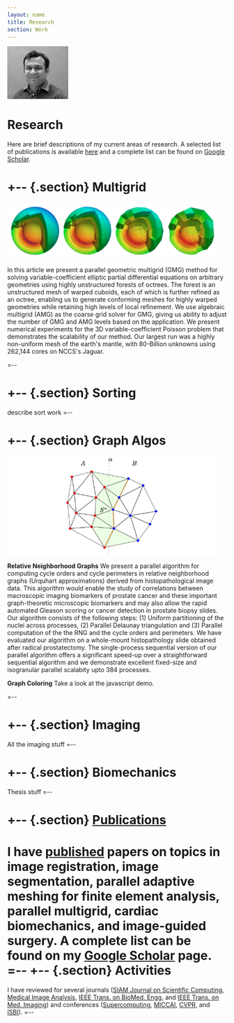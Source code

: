 ```yaml
---
layout: name
title: Research
section: Work
---
```


<img class='inset right' src='/images/hari2.png' title='Hari Sundar' alt='Photo of hari at work' width='140px' />

Research
========

Here are brief descriptions of my current areas of research. A selected list of publications is available [here](/work/pubs) and a complete list can be found on [Google Scholar](http://scholar.google.com/citations?user=equOxc0AAAAJ).


+-- {.section}
Multigrid
=========
<img class='inset top' src='/images/multigrid.png' title='Grid Hierarchy' alt='Grid hierarchy' width='480px' />

In this article we present a parallel geometric multigrid (GMG) method for solving variable-coefficient elliptic partial differential equations on arbitrary geometries using highly unstructured forests of octrees. The forest is an unstructured mesh of warped cuboids, each of which is further refined as an octree, enabling us to generate conforming meshes for highly warped geometries while retaining high levels of local refinement. We use algebraic multigrid (AMG) as the coarse grid solver for GMG, giving us ability to adjust the number of GMG and AMG levels based on the application. We present numerical experiments for the 3D variable-coefficient Poisson problem that demonstrates the scalability of our method. Our largest run was a highly non-uniform mesh of the earth's mantle, with 80-Billion unknowns using 262,144 cores on NCCS's Jaguar.

=--

+-- {.section}
Sorting
=======

describe sort work
=--

+-- {.section}
Graph Algos
===========
<img class='inset top' src='/images/dewall.png' title='Grid Hierarchy' alt='Grid hierarchy' width='480px'/>

__Relative Neighborhood Graphs__ We present a parallel algorithm for computing cycle orders and cycle perimeters in relative neighborhood graphs (Urquhart approximations) derived from histopathological image data. This algorithm would enable the study of correlations between macroscopic imaging biomarkers of prostate cancer and these important graph-theoretic microscopic biomarkers and may also allow the rapid automated Gleason scoring or cancer detection in prostate biopsy slides. Our algorithm consists of the following steps: (1) Uniform partitioning of the nuclei across processes, (2) Parallel Delaunay triangulation and (3) Parallel computation of the the RNG and the cycle orders and perimeters. We have evaluated our algorithm on a whole-mount histopathology slide obtained after radical prostatectomy. The single-process sequential version of our parallel algorithm offers a significant speed-up over a straightforward sequential algorithm and we demonstrate excellent fixed-size and isogranular parallel scalabity upto 384 processes.

__Graph Coloring__ Take a look at the javascript demo. 

=--

+-- {.section}
Imaging
=======
All the imaging stuff
=--

+-- {.section}
Biomechanics
============
Thesis stuff
=-- 

+-- {.section}
[Publications](/work/pubs/)
============
I have [published](/work/pubs/) papers on topics in image registration, image segmentation, parallel adaptive meshing for finite element analysis, parallel multigrid, cardiac biomechanics, and image-guided surgery. A complete list can be found on my [Google Scholar](http://scholar.google.com/citations?user=equOxc0AAAAJ) page.
=--
+-- {.section}
Activities
==========
I have reviewed for several journals ([SIAM Journal on Scientific Computing][sisc], [Medical Image Analysis][media], [IEEE Trans. on BioMed. Engg.][tbme] and [IEEE Trans. on Med. Imaging][tmi]) and conferences ([Supercomputing][sc], [MICCAI][], [CVPR][], and [ISBI][]).
=--

[pami]: http://www.computer.org/tpami/
[sisc]: http://www.siam.org/journals/sisc.php
[tmi]: http://www.ieee-tmi.org/
[tbme]: http://tbme.embs.org/
[media]: http://www.journals.elsevier.com/medical-image-analysis/
[MICCAI]: http://www.miccai.org/
[sc]: http://supercomputing.org/
[CVPR]: http://www.pamitc.org/cvpr13/
[ISBI]: http://www.biomedicalimaging.org/

[research]: /work/
[scholar]: http://scholar.google.com/citations?user=equOxc0AAAAJ
[personal]: /
[code]: /code/

